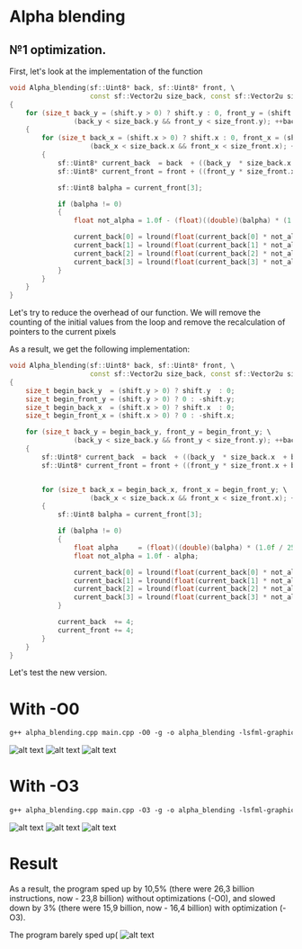 # Alpha blending

## №1 optimization.

First, let's look at the implementation of the function

```c++
void Alpha_blending(sf::Uint8* back, sf::Uint8* front, \
                    const sf::Vector2u size_back, const sf::Vector2u size_front, const sf::Vector2i shift)
{
    for (size_t back_y = (shift.y > 0) ? shift.y : 0, front_y = (shift.y > 0) ? 0 : -shift.y; \
                (back_y < size_back.y && front_y < size_front.y); ++back_y, ++front_y)
    {
        for (size_t back_x = (shift.x > 0) ? shift.x : 0, front_x = (shift.x > 0) ? 0 : -shift.x ; \
                    (back_x < size_back.x && front_x < size_front.x); ++back_x, ++front_x)
        {
            sf::Uint8* current_back  = back  + ((back_y  * size_back.x  + back_x)  << 2);
            sf::Uint8* current_front = front + ((front_y * size_front.x + front_x) << 2);

            sf::Uint8 balpha = current_front[3];

            if (balpha != 0)
            {
                float not_alpha = 1.0f - (float)((double)(balpha) * (1.0f / 255.f));

                current_back[0] = lround(float(current_back[0] * not_alpha) + current_front[0]);
                current_back[1] = lround(float(current_back[1] * not_alpha) + current_front[1]);
                current_back[2] = lround(float(current_back[2] * not_alpha) + current_front[2]);
                current_back[3] = lround(float(current_back[3] * not_alpha) + current_front[3]);
            }
        }
    }
}
```

Let's try to reduce the overhead of our function. We will remove the counting of the initial values from the loop and remove the recalculation of pointers to the current pixels

As a result, we get the following implementation:

```c++
void Alpha_blending(sf::Uint8* back, sf::Uint8* front, \
                    const sf::Vector2u size_back, const sf::Vector2u size_front, const sf::Vector2i shift)
{
    size_t begin_back_y  = (shift.y > 0) ? shift.y  : 0;
    size_t begin_front_y = (shift.y > 0) ? 0 : -shift.y;
    size_t begin_back_x  = (shift.x > 0) ? shift.x  : 0;
    size_t begin_front_x = (shift.x > 0) ? 0 : -shift.x;

    for (size_t back_y = begin_back_y, front_y = begin_front_y; \
                (back_y < size_back.y && front_y < size_front.y); ++back_y, ++front_y)
    {
        sf::Uint8* current_back  = back  + ((back_y  * size_back.x  + begin_back_x)  << 2);
        sf::Uint8* current_front = front + ((front_y * size_front.x + begin_front_x) << 2);


        for (size_t back_x = begin_back_x, front_x = begin_front_y; \
                    (back_x < size_back.x && front_x < size_front.x); ++back_x, ++front_x)
        {
            sf::Uint8 balpha = current_front[3];

            if (balpha != 0)
            {
                float alpha     = (float)((double)(balpha) * (1.0f / 255.f));
                float not_alpha = 1.0f - alpha;

                current_back[0] = lround(float(current_back[0] * not_alpha) + current_front[0] * alpha);
                current_back[1] = lround(float(current_back[1] * not_alpha) + current_front[1] * alpha);
                current_back[2] = lround(float(current_back[2] * not_alpha) + current_front[2] * alpha);
                current_back[3] = lround(float(current_back[3] * not_alpha) + current_front[3] * alpha);
            }

            current_back  += 4;
            current_front += 4;
        }
    }
}
```

Let's test the new version.

# With -O0 
```makefile
g++ alpha_blending.cpp main.cpp -O0 -g -o alpha_blending -lsfml-graphics 
```

![alt text](Images/test_1(0).png "The hottest function")
![alt text](Images/test_1(1).png "Important thing")
![alt text](Images/test1_graph.svg "Graph profile")

# With -O3

```makefile
g++ alpha_blending.cpp main.cpp -O3 -g -o alpha_blending -lsfml-graphics 
```

![alt text](Images/test_1(2).png "The hottest function")
![alt text](Images/test_1(3).png "Important thing")
![alt text](Images/test1_1graph.svg "Graph profile")

# Result

As a result, the program sped up by 10,5% (there were 26,3 billion instructions, now - 23,8 billion) without optimizations (-O0), and slowed down by 3% (there were 15,9 billion, now - 16,4 billion) with optimization (-O3).

The program barely sped up(
![alt text](Images/Miku.png)
